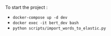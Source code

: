 To start the project :  
- `docker-compose up -d dev`
- `docker exec -it bert_dev bash`
- `python scripts/import_words_to_elastic.py`
